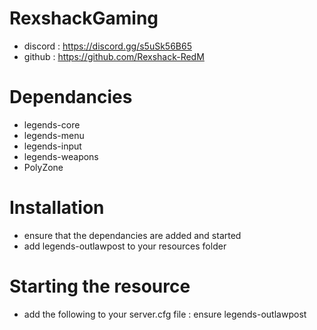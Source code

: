 # RexshackGaming
- discord : https://discord.gg/s5uSk56B65
- github : https://github.com/Rexshack-RedM

# Dependancies
- legends-core
- legends-menu
- legends-input
- legends-weapons
- PolyZone

# Installation
- ensure that the dependancies are added and started
- add legends-outlawpost to your resources folder

# Starting the resource
- add the following to your server.cfg file : ensure legends-outlawpost
